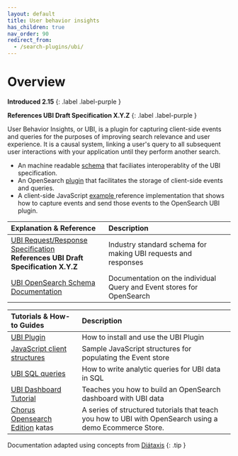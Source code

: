 ```yaml
---
layout: default
title: User behavior insights
has_children: true
nav_order: 90
redirect_from:
  - /search-plugins/ubi/
---
```

# Overview

**Introduced 2.15**
{: .label .label-purple }

**References UBI Draft Specification X.Y.Z**
{: .label .label-purple }

User Behavior Insights, or UBI, is a plugin for capturing client-side events and queries for the purposes of improving search relevance and user experience.
It is a causal system, linking a user's query to all subsequent user interactions with your application until they perform another search.


* An machine readable [schema](https://github.com/o19s/ubi) that faciliates interoperablity of the UBI specification.
* An OpenSearch [plugin](https://github.com/opensearch-project/user-behavior-insights) that facilitates the storage of client-side events and queries.
* A client-side JavaScript [ example ]({{site.url}}{{site.baseurl}}/search-plugins/ubi/data-structures/) reference implementation that shows how to capture events and send those events to the OpenSearch UBI plugin.

<!-- vale off -->

| Explanation & Reference | Description
| :--------- | :------- |
| [UBI Request/Response Specification](https://github.com/o19s/ubi/) <br/> **References UBI Draft Specification X.Y.Z**  | Industry standard schema for making UBI requests and responses  |
| [UBI OpenSearch Schema Documentation]({{site.url}}{{site.baseurl}}/search-plugins/ubi/schemas/) | Documentation on the individual Query and Event stores for OpenSearch |


| Tutorials & How-to Guides | Description
| :--------- | :------- |
| [UBI Plugin ](https://github.com/opensearch-project/user-behavior-insights) | How to install and use the UBI Plugin |
| [ JavaScript client structures ]({{site.url}}{{site.baseurl}}/search-plugins/ubi/data-structures/)  | Sample JavaScript structures for populating the Event store |
| [UBI SQL queries ]({{site.url}}{{site.baseurl}}/search-plugins/ubi/sql-queries/)  | How to write analytic queries for UBI data in SQL |
| [UBI Dashboard Tutorial]({{site.url}}{{site.baseurl}}/search-plugins/ubi/ubi-dashboard-tutorial/) | Teaches you how to build an OpenSearch dashboard with UBI data |
| [Chorus Opensearch Edition](https://github.com/o19s/chorus-opensearch-edition/?tab=readme-ov-file#structured-learning-using-chorus-opensearch-edition) katas | A series of structured tutorials that teach you how to UBI with OpenSearch using a demo Ecommerce Store. |

<!-- vale on -->
Documentation adapted using concepts from [Diátaxis](https://diataxis.fr/)
{: .tip }
